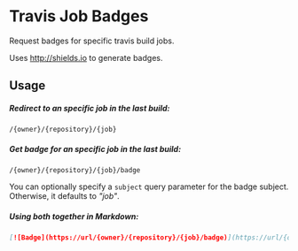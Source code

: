 Travis Job Badges
========

Request badges for specific travis build jobs.

Uses http://shields.io to generate badges.

## Usage

##### Redirect to an specific job in the last build:

```
/{owner}/{repository}/{job}
```

##### Get badge for an specific job in the last build:

```
/{owner}/{repository}/{job}/badge
```

You can optionally specify a `subject` query parameter for the badge subject. Otherwise, it defaults to _"job"_.

##### Using both together in Markdown:

``` Markdown
[![Badge](https://url/{owner}/{repository}/{job}/badge)](https://url/{owner}/{repository}/{job})
```
